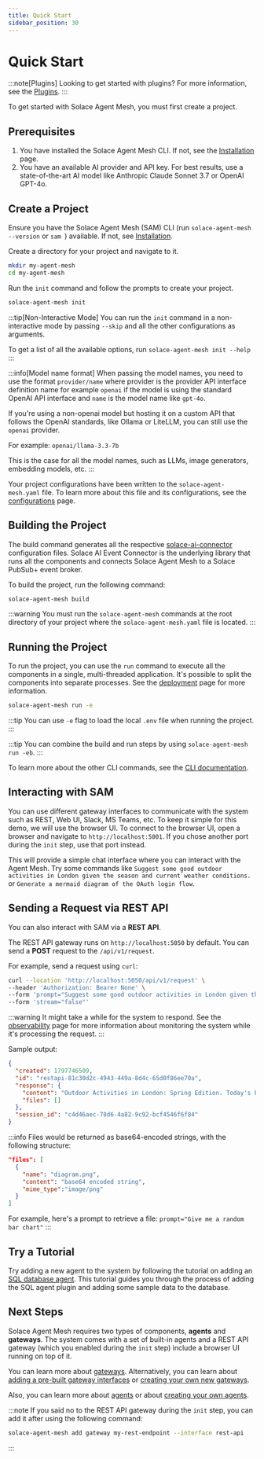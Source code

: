 ```yaml
---
title: Quick Start
sidebar_position: 30
---
```


# Quick Start

:::note[Plugins]
Looking to get started with plugins? For more information, see the [Plugins](../concepts/plugins/index.md).
:::

To get started with Solace Agent Mesh, you must first create a project.

## Prerequisites

1. You have installed the Solace Agent Mesh CLI. If not, see the [Installation](./installation.md) page.
2. You have an available AI provider and API key. For best results, use a state-of-the-art AI model like Anthropic Claude Sonnet 3.7 or OpenAI GPT-4o.

## Create a Project

Ensure you have the Solace Agent Mesh (SAM) CLI (run `solace-agent-mesh --version` or `sam `) available. If not, see [Installation](./installation.md).

Create a directory for your project and navigate to it.

```sh
mkdir my-agent-mesh
cd my-agent-mesh
```

Run the `init` command and follow the prompts to create your project.

```sh
solace-agent-mesh init
```

:::tip[Non-Interactive Mode]
You can run the `init` command in a non-interactive mode by passing `--skip` and all the other configurations as arguments.

To get a list of all the available options, run `solace-agent-mesh init --help`
:::

:::info[Model name format]
When passing the model names, you need to use the format `provider/name` where provider is the provider API interface definition name for example `openai` if the model is using the standard OpenAI API interface and `name` is the model name like `gpt-4o`.

If you're using a non-openai model but hosting it on a custom API that follows the OpenAI standards, like Ollama or LiteLLM, you can still use the `openai` provider.

For example: `openai/llama-3.3-7b`

This is the case for all the model names, such as LLMs, image generators, embedding models, etc.
:::

Your project configurations have been written to the `solace-agent-mesh.yaml` file. To learn more about this file and its configurations, see the [configurations](./configuration.md) page.

## Building the Project

The build command generates all the respective [solace-ai-connector](../user-guide/solace-ai-connector.md) configuration files. Solace AI Event Connector is the underlying library that runs all the components and connects Solace Agent Mesh to a Solace PubSub+ event broker.

To build the project, run the following command:

```sh
solace-agent-mesh build
```

:::warning
You must run the `solace-agent-mesh` commands at the root directory of your project where the `solace-agent-mesh.yaml` file is located.
:::

## Running the Project

To run the project, you can use the `run` command to execute all the components in a single, multi-threaded application. It's possible to split the components into separate processes. See the [deployment](../deployment/deploy.md) page for more information.

```sh
solace-agent-mesh run -e
```

:::tip
You can use `-e` flag to load the local `.env` file when running the project.
:::

:::tip
You can combine the build and run steps by using `solace-agent-mesh run -eb`.
:::

To learn more about the other CLI commands, see the [CLI documentation](../concepts/cli.md).

## Interacting with SAM

You can use different gateway interfaces to communicate with the system such as REST, Web UI, Slack, MS Teams, etc. To keep it simple for this demo, we will use the browser UI. To connect to the browser UI, open a browser and navigate to `http://localhost:5001`. If you chose another port during the `init` step, use that port instead.

This will provide a simple chat interface where you can interact with the Agent Mesh. Try some commands like `Suggest some good outdoor activities in London given the season and current weather conditions.` or `Generate a mermaid diagram of the OAuth login flow`.

## Sending a Request via REST API

You can also interact with SAM via a **REST API**.

The REST API gateway runs on `http://localhost:5050` by default. You can send a **POST** request to the `/api/v1/request`.

For example, send a request using `curl`:

```sh
curl --location 'http://localhost:5050/api/v1/request' \
--header 'Authorization: Bearer None' \
--form 'prompt="Suggest some good outdoor activities in London given the season and current weather conditions."' \
--form 'stream="false"'
```

:::warning
It might take a while for the system to respond. See the [observability](../deployment/observability.md) page for more information about monitoring the system while it's processing the request.
:::

Sample output:

```json
{
  "created": 1797746509,
  "id": "restapi-81c30d2c-4943-449a-8d4c-65d0f86ee70a",
  "response": {
    "content": "Outdoor Activities in London: Spring Edition. Today's Perfect Activities (13°C, Light Cloud): - Royal Parks Exploration : Hyde Park and Kensington Gardens...",
    "files": []
  },
  "session_id": "c4d46aec-78d6-4a82-9c92-bcf4546f6f84"
}
```

:::info
Files would be returned as base64-encoded strings, with the following structure:

```json
"files": [
  {
    "name": "diagram.png",
    "content": "base64 encoded string",
    "mime_type":"image/png"
  }
]
```

For example, here's a prompt to retrieve a file: `prompt="Give me a random bar chart"`
:::

## Try a Tutorial

Try adding a new agent to the system by following the tutorial on adding an [SQL database agent](../tutorials/sql-database.md). This tutorial guides you through the process of adding the SQL agent plugin and adding some sample data to the database.

## Next Steps

Solace Agent Mesh requires two types of components, **agents** and **gateways**. The system comes with a set of built-in agents and a REST API gateway (which you enabled during the `init` step) include a browser UI running on top of it.

You can learn more about [gateways](../concepts/gateways.md). Alternatively, you can learn about [adding a pre-built gateway interfaces](../concepts/gateways.md#gateway-from-interfaces) or [creating your own new gateways](../user-guide/custom-gateways.md).

Also, you can learn more about [agents](../concepts/agents.md) or about [creating your own agents](../user-guide/custom-agents.md).

:::note
If you said no to the REST API gateway during the `init` step, you can add it after using the following command:

```sh
solace-agent-mesh add gateway my-rest-endpoint --interface rest-api
```

:::
